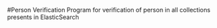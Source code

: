 #Person Verification
Program for verification of person in all collections presents in ElasticSearch